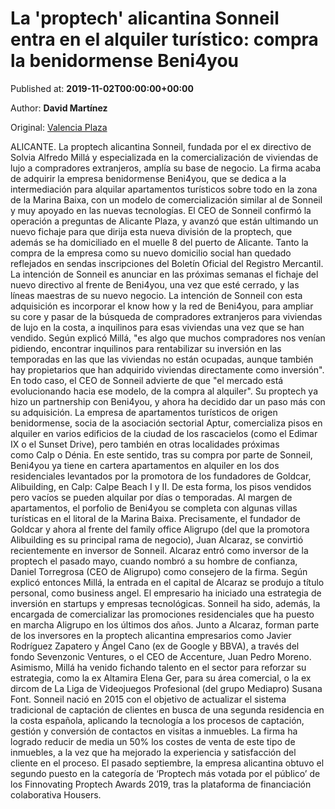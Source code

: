 
# La 'proptech' alicantina Sonneil entra en el alquiler turístico: compra la benidormense Beni4you

Published at: **2019-11-02T00:00:00+00:00**

Author: **David Martínez**

Original: [Valencia Plaza](https://valenciaplaza.com/LaproptechalicantinaSonneilentraenelalquilertursticocompralabenidormenseBeni4you)

ALICANTE. La proptech alicantina Sonneil, fundada por el ex directivo de Solvia Alfredo Millá y especializada en la comercialización de viviendas de lujo a compradores extranjeros, amplía su base de negocio. La firma acaba de adquirir la empresa benidormense Beni4you, que se dedica a la intermediación para alquilar apartamentos turísticos sobre todo en la zona de la Marina Baixa, con un modelo de comercialización similar al de Sonneil y muy apoyado en las nuevas tecnologías.
El CEO de Sonneil confirmó la operación a preguntas de Alicante Plaza, y avanzó que están ultimando un nuevo fichaje para que dirija esta nueva división de la proptech, que además se ha domiciliado en el muelle 8 del puerto de Alicante. Tanto la compra de la empresa como su nuevo domicilio social han quedado reflejados en sendas inscripciones del Boletín Oficial del Registro Mercantil. La intención de Sonneil es anunciar en las próximas semanas el fichaje del nuevo directivo al frente de Beni4you, una vez que esté cerrado, y las líneas maestras de su nuevo negocio.
La intención de Sonneil con esta adquisición es incorporar el know how y la red de Beni4you, para ampliar su core y pasar de la búsqueda de compradores extranjeros para viviendas de lujo en la costa, a inquilinos para esas viviendas una vez que se han vendido. Según explicó Millá, "es algo que muchos compradores nos venían pidiendo, encontrar inquilinos para rentabilizar su inversión en las temporadas en las que las viviendas no están ocupadas, aunque también hay propietarios que han adquirido viviendas directamente como inversión". En todo caso, el CEO de Sonneil advierte de que "el mercado está evolucionando hacia ese modelo, de la compra al alquiler". Su proptech ya hizo un partnership con Beni4you, y ahora ha decidido dar un paso más con su adquisición.
La empresa de apartamentos turísticos de origen benidormense, socia de la asociación sectorial Aptur, comercializa pisos en alquiler en varios edificios de la ciudad de los rascacielos (como el Edimar IX o el Sunset Drive), pero también en otras localidades próximas como Calp o Dénia. En este sentido, tras su compra por parte de Sonneil, Beni4you ya tiene en cartera apartamentos en alquiler en los dos residenciales levantados por la promotora de los fundadores de Goldcar, Alibuilding, en Calp: Calpe Beach I y II. De esta forma, los pisos vendidos pero vacíos se pueden alquilar por días o temporadas. Al margen de apartamentos, el porfolio de Beni4you se completa con algunas villas turísticas en el litoral de la Marina Baixa.
Precisamente, el fundador de Goldcar y ahora al frente del family office Aligrupo (del que la promotora Alibuilding es su principal rama de negocio), Juan Alcaraz, se convirtió recientemente en inversor de Sonneil. Alcaraz entró como inversor de la proptech el pasado mayo, cuando nombró a su hombre de confianza, Daniel Torregrosa (CEO de Aligrupo) como consejero de la firma. Según explicó entonces Millá, la entrada en el capital de Alcaraz se produjo a título personal, como business angel. El empresario ha iniciado una estrategia de inversión en startups y empresas tecnológicas. Sonneil ha sido, además, la encargada de comercializar las promociones residenciales que ha puesto en marcha Aligrupo en los últimos dos años.
Junto a Alcaraz, forman parte de los inversores en la proptech alicantina empresarios como Javier Rodríguez Zapatero y Ángel Cano (ex de Google y BBVA), a través del fondo Sevenzonic Ventures, o el CEO de Accenture, Juan Pedro Moreno. Asimismo, Millá ha venido fichando talento en el sector para reforzar su estrategia, como la ex Altamira Elena Ger, para su área comercial, o la ex dircom de La Liga de Videojuegos Profesional (del grupo Mediapro) Susana Font.
Sonneil nació en 2015 con el objetivo de actualizar el sistema tradicional de captación de clientes en busca de una segunda residencia en la costa española, aplicando la tecnología a los procesos de captación, gestión y conversión de contactos en visitas a inmuebles. La firma ha logrado reducir de media un 50% los costes de venta de este tipo de inmuebles, a la vez que ha mejorado la experiencia y satisfacción del cliente en el proceso. El pasado septiembre, la empresa alicantina obtuvo el segundo puesto en la categoría de ‘Proptech más votada por el público’ de los Finnovating Proptech Awards 2019, tras la plataforma de financiación colaborativa Housers.
